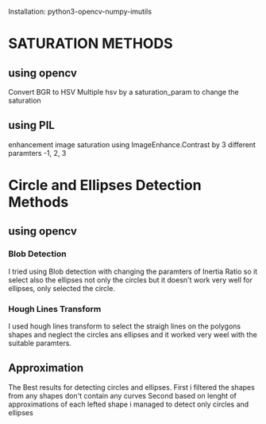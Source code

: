 Installation: python3-opencv-numpy-imutils

# SATURATION METHODS
## using opencv 
Convert BGR to HSV
Multiple hsv by a saturation_param to change the saturation

## using PIL
enhancement image saturation using ImageEnhance.Contrast by 3 different paramters -1, 2, 3



# Circle and Ellipses Detection Methods

## using opencv

### Blob Detection
I tried using Blob detection with changing the paramters of Inertia Ratio so it select also the ellipses not only the circles but it doesn't work very well for ellipses, only selected the circle.

### Hough Lines Transform
I used hough lines transform to select the straigh lines on the polygons shapes and neglect the circles ans ellipses and it worked very weel with the suitable paramters.

## Approximation
The Best results for detecting circles and ellipses.
First i filtered the shapes from any shapes don't contain any curves
Second based on lenght of approximations of each lefted shape i managed to detect only circles and ellipses


